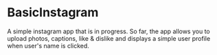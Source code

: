 # BasicInstagram
A simple instagram app that is in progress. So far, the app allows you to upload photos, captions, like & dislike and displays a simple user profile when user's name is clicked.
